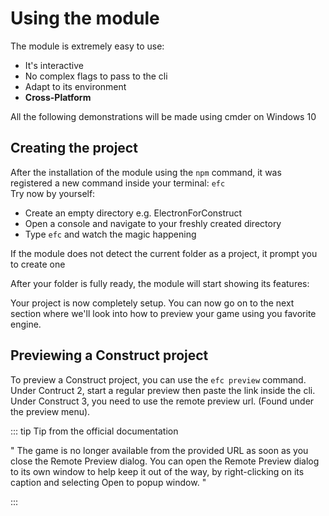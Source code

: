 # Using the module

The module is extremely easy to use:
- It's interactive
- No complex flags to pass to the cli
- Adapt to its environment
- **Cross-Platform**
 
All the following demonstrations will be made using cmder on Windows 10

## Creating the project
After the installation of the module using the `npm` command, it was registered a new command inside your terminal: `efc` \
Try now by yourself:
- Create an empty directory e.g. ElectronForConstruct
- Open a console and navigate to your freshly created directory
- Type `efc` and watch the magic happening

If the module does not detect the current folder as a project, it prompt you to create one

<!-- 
<video width="100%" controls>
  <source src="/init_project.mp4" type="video/mp4">
Your browser does not support the video tag.
</video>
-->

After your folder is fully ready, the module will start showing its features:

<!-- 
<video width="100%" controls>
  <source src="/full_options.mp4" type="video/mp4">
Your browser does not support the video tag.
</video>
-->

Your project is now completely setup. You can now go on to the next section where we'll look into how to preview your game using you favorite engine.

<!--
## Previewing a Construct 2 project

To preview a Construct 2 project, you need to make some changes to your Construct 2 editor.

<video width="100%" controls>
  <source src="/set_custom_browser.mp4" type="video/mp4">
Your browser does not support the video tag.
</video>

Make this option point to the `preview.exe` file inside your game directory.\
After that, define your preview browser to "Custom" and hit "Preview".

<video width="100%" controls>
  <source src="/set_custom_and_preview.mp4" type="video/mp4">
Your browser does not support the video tag.
</video>
-->

## Previewing a Construct project

To preview a Construct project, you can use the `efc preview` command. \
Under Contruct 2, start a regular preview then paste the link inside the cli. \
Under Construct 3, you need to use the remote preview url. (Found under the preview menu).

<!--
<video width="100%" controls>
  <source src="/c3_preview.mp4" type="video/mp4">
Your browser does not support the video tag.
</video>
-->

::: tip Tip from the official documentation

" The game is no longer available from the provided URL as soon as you close the Remote Preview dialog. You can open the Remote Preview dialog to its own window to help keep it out of the way, by right-clicking on its caption and selecting Open to popup window. "

:::
